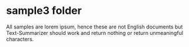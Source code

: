 # sample3 folder
All samples are lorem ipsum, hence these are not English documents but Text-Summarizer should work and return nothing or return unmeaningful characters.
